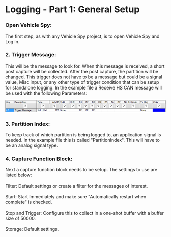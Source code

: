 # Logging - Part 1: General Setup

### Open Vehicle Spy:&#x20;

The first step, as with any Vehicle Spy project, is to open Vehicle Spy and Log in.

### 2. Trigger Message:&#x20;

This will be the message to look for.  When this message is received, a short post capture will be collected.  After the post capture, the partition will be changed.  This trigger does not have to be a message but could be a signal value, Misc input, or any other type of trigger condition that can be setup for standalone logging.  In the example file a Receive HS CAN message will be used with the following Parameters:



![](../../.gitbook/assets/appnotCMPartTxMessage.gif)

### 3. Partition Index:&#x20;

To keep track of which partition is being logged to, an application signal is needed.  In the example file this is called "PartitionIndex".  This will have to be an analog signal type.

### 4. Capture Function Block:&#x20;

Next a capture function block needs to be setup.  The settings to use are listed below:\
\
Filter:  Default settings or create a filter for the messages of interest.\
\
Start:  Start Immediately and make sure "Automatically restart when complete" is checked.\
\
Stop and Trigger:  Configure this to collect in a one-shot buffer with a buffer size of 50000.\
\
Storage:  Default settings.
